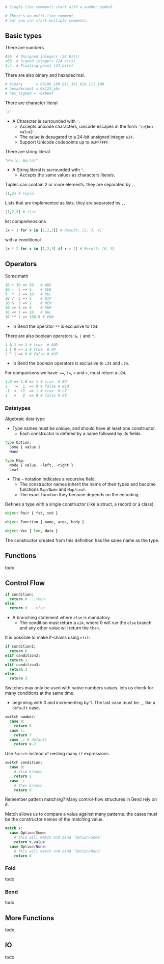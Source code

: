 <!-- Elixir is a modern functional language built on top of the Erlang VM. It’s fully compatible with Erlang, but features a more standard syntax and many more features. -->
```py
# Single line comments start with a number symbol.

# There's no multi-line comment,
# but you can stack multiple comments.
```
<!-- To use the Elixir shell use the `iex` command.
Compile your modules with the `elixirc` command.

Both should be in your path if you installed Elixir correctly. -->

## Basic types

There are numbers

``` py
420  # Unsigned integers (24 bits)
+69  # Signed integers (24 bits)
1.4  # Floating point (24 bits)
```

There are also binary and hexadecimal.

```py
# binary      = 0b100_100_011_101_010_111_100
# hexadecimal = 0x123_abc
# hex_signed = -0xbeef
```  

There are character literal

```py
'x'
```

- A Character is surrounded with `'`.
  - Accepts unicode characters, unicode escapes in the form `'\u{hex value}'`.
  - The value is desugared to a 24-bit unsigned integer `u24`.
  - Support Unicode codepoints up to `0xFFFFFF`.
  
There are string literal

```py
"Hello, World!"
```

- A String literal is surrounded with `"`.
  - Accepts the same values as characters literals.
  
Tuples can contain 2 or more elements. they are separated by `,`.

```py
(1,2) # tuple
```

Lists that are implemented as lists. they are separated by `,`.

```py
[1,2,3] # list
```

list comprehensions

```py
[x + 1 for x in [1,2,3]] # Result: [2, 3, 4]
```

with a conditional

```py
[x * 2 for x in [1,2,3] if x > 2] # Result: [6, 8]
```

## Operators

Some math

```py
10 + 10 => 20   # ADD
10 -  5 => 5    # SUB
5  *  2 => 10   # MUL
10 /  2 => 5    # DIV
10 %  3 => 1    # REM
10 >> 1 => 5    # SHR
10 << 1 => 20   # SHL
10 ** 2 => 100.0 # POW
```

- In Bend the operator `**` is exclusive to `f24`.

There are also boolean operators: `&`, `|` and `^`.

```py
1 & 1 => 1 # true  # AND 
1 | 0 => 1 # true  # OR
1 ^ 1 => 0 # false # XOR
```

- In Bend the boolean operators is exclusive to `i24` and `u24`.

For comparisons we have: `==`, `!=`, `<` and `>`, must return a `u24`.

```py
1.0 == 1.0 => 1 # true  # EQ
1   !=  1  => 0 # false # NEQ
-1  <  +2  => 1 # true  # LT
1   >   2  => 0 # false # GT
```
  
<!-- All values except `False`, `Nil`, `None` and `Empty` will evaluate to O. -->

### Datatypes

Algebraic data type

- Type names must be unique, and should have at least one constructor.
  - Each constructor is defined by a name followed by its fields.

```py
type Option:
  Some { value }
  None

type Map:
  Node { value, ~left, ~right }
  Leaf
```

- The `~` notation indicates a recursive field.
  - The constructor names inherit the name of their types and become functions `Map/Node` and `Map/Leaf`.
  - The exact function they become depends on the encoding.

Defines a type with a single constructor (like a struct, a record or a class).

```py
object Pair { fst, snd }

object Function { name, args, body }

object Vec { len, data }
```

The constructor created from this definition has the same name as the type.

## Functions

 todo

## Control Flow

```py
if condition:
  return # ...then
else:
  return # ...else
```

- A branching statement where `else` is mandatory.
  - The condition must return a `u24`, where 0 will run the `else` branch and any other value will return the `then`.

It is possible to make if-chains using `elif`:

```py
if condition1:
  return 0
elif condition2:
  return 1
elif condition3:
  return 2
else:
  return 3
```

Switches may only be used with native numbers values. lets us check for many conditions at the same time.

- beginning with 0 and incrementing by 1. The last case must be `_`, like a `default` case.

```py
switch number:
  case 0:
    return 6
  case 1:
    return 7
  case _: # default
    return x-2
```

Use `Switch` instead of nesting many `if` expressions.

```py
switch condition:
  case 0:
    # else branch
    return 1
  case _:
    # then branch
    return 0
```

Remember pattern matching? Many control-flow structures in Bend rely on it.

Match allows us to compare a value against many patterns.
the cases must be the constructor names of the matching value.

```py
match x:
  case Option/Some:
    # This will match and bind `Option/Some`
    return x.value
  case Option/None:
    # This will match and bind `Option/None`
    return 0
```

### Fold

todo

### Bend

todo

## More Functions

todo

## IO

todo
